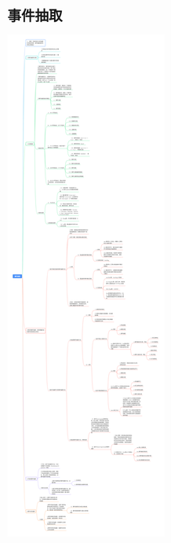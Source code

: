 # 事件抽取
![](https://github.com/wangxb96/LearningNotes/blob/main/KnowledgeGraph/%5B07%5D%E4%BA%8B%E4%BB%B6%E6%8A%BD%E5%8F%96.png)